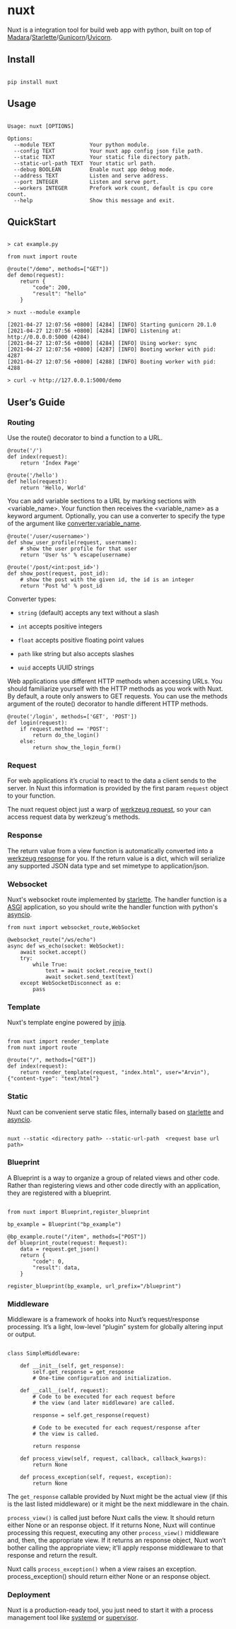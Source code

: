# nuxt

Nuxt is a integration tool for build web app with python, built on top of [Madara](https://github.com/Arvintian/madara)/[Starlette](https://github.com/encode/starlette)/[Gunicorn](https://github.com/benoitc/gunicorn)/[Uvicorn](https://github.com/encode/uvicorn).

## Install

```

pip install nuxt

```

## Usage

```

Usage: nuxt [OPTIONS]

Options:
  --module TEXT           Your python module.
  --config TEXT           Your nuxt app config json file path.
  --static TEXT           Your static file directory path.
  --static-url-path TEXT  Your static url path.
  --debug BOOLEAN         Enable nuxt app debug mode.
  --address TEXT          Listen and serve address.
  --port INTEGER          Listen and serve port.
  --workers INTEGER       Prefork work count, default is cpu core count.
  --help                  Show this message and exit.

```


## QuickStart

```

> cat example.py

from nuxt import route

@route("/demo", methods=["GET"])
def demo(request):
    return {
        "code": 200,
        "result": "hello"
    }

> nuxt --module example

[2021-04-27 12:07:56 +0800] [4284] [INFO] Starting gunicorn 20.1.0
[2021-04-27 12:07:56 +0800] [4284] [INFO] Listening at: http://0.0.0.0:5000 (4284)
[2021-04-27 12:07:56 +0800] [4284] [INFO] Using worker: sync
[2021-04-27 12:07:56 +0800] [4287] [INFO] Booting worker with pid: 4287
[2021-04-27 12:07:56 +0800] [4288] [INFO] Booting worker with pid: 4288

> curl -v http://127.0.0.1:5000/demo

```

## User’s Guide

### Routing

Use the route() decorator to bind a function to a URL.

```
@route('/')
def index(request):
    return 'Index Page'

@route('/hello')
def hello(request):
    return 'Hello, World'
```

You can add variable sections to a URL by marking sections with <variable_name>. Your function then receives the <variable_name> as a keyword argument. Optionally, you can use a converter to specify the type of the argument like <converter:variable_name>.

```
@route('/user/<username>')
def show_user_profile(request, username):
    # show the user profile for that user
    return 'User %s' % escape(username)

@route('/post/<int:post_id>')
def show_post(request, post_id):
    # show the post with the given id, the id is an integer
    return 'Post %d' % post_id
```

Converter types:

- `string` (default) accepts any text without a slash

- `int` accepts positive integers

- `float` accepts positive floating point values

- `path` like string but also accepts slashes

- `uuid` accepts UUID strings

Web applications use different HTTP methods when accessing URLs. You should familiarize yourself with the HTTP methods as you work with Nuxt. By default, a route only answers to GET requests. You can use the methods argument of the route() decorator to handle different HTTP methods.

```
@route('/login', methods=['GET', 'POST'])
def login(request):
    if request.method == 'POST':
        return do_the_login()
    else:
        return show_the_login_form()
```

### Request

For web applications it’s crucial to react to the data a client sends to the server. In Nuxt this information is provided by the first param `request` object to your function.

The nuxt request object just a warp of [werkzeug request](https://werkzeug.palletsprojects.com/en/1.0.x/wrappers/#werkzeug.wrappers.Request), so your can access request data by werkzeug's methods.

### Response

The return value from a view function is automatically converted into a [werkzeug response](https://werkzeug.palletsprojects.com/en/1.0.x/wrappers/#werkzeug.wrappers.Response) for you. If the return value is a dict, which will serialize any supported JSON data type and set mimetype to application/json.

### Websocket

Nuxt's websocket route implemented by [starlette](https://www.starlette.io/websockets/). The handler function is a [ASGI](https://asgi.readthedocs.io/en/latest/) application, so you should write the handler function with python's [asyncio](https://docs.python.org/3/library/asyncio.html).

```
from nuxt import websocket_route,WebSocket

@websocket_route("/ws/echo")
async def ws_echo(socket: WebSocket):
    await socket.accept()
    try:
        while True:
            text = await socket.receive_text()
            await socket.send_text(text)
    except WebSocketDisconnect as e:
        pass
```

### Template

Nuxt's template engine powered by [jinja](https://jinja.palletsprojects.com/en/3.1.x/).

```

from nuxt import render_template
from nuxt import route

@route("/", methods=["GET"])
def index(request):
    return render_template(request, "index.html", user="Arvin"), {"content-type": "text/html"}

```

### Static

Nuxt can be convenient serve static files, internally based on [starlette](https://www.starlette.io/staticfiles/) and [asyncio](https://docs.python.org/3/library/asyncio.html).

```

nuxt --static <directory path> --static-url-path  <request base url path>

```

### Blueprint

A Blueprint is a way to organize a group of related views and other code. Rather than registering views and other code directly with an application, they are registered with a blueprint.

```

from nuxt import Blueprint,register_blueprint

bp_example = Blueprint("bp_example")

@bp_example.route("/item", methods=["POST"])
def blueprint_route(request: Request):
    data = request.get_json()
    return {
        "code": 0,
        "result": data,
    }

register_blueprint(bp_example, url_prefix="/blueprint")

```

### Middleware

Middleware is a framework of hooks into Nuxt’s request/response processing. It’s a light, low-level “plugin” system for globally altering input or output.

```

class SimpleMiddleware:

    def __init__(self, get_response):
        self.get_response = get_response
        # One-time configuration and initialization.

    def __call__(self, request):
        # Code to be executed for each request before
        # the view (and later middleware) are called.

        response = self.get_response(request)

        # Code to be executed for each request/response after
        # the view is called.

        return response

    def process_view(self, request, callback, callback_kwargs):
        return None

    def process_exception(self, request, exception):
        return None

```

The `get_response` callable provided by Nuxt might be the actual view (if this is the last listed middleware) or it might be the next middleware in the chain.

`process_view()` is called just before Nuxt calls the view. It should return either None or an response object. If it returns None, Nuxt will continue processing this request, executing any other `process_view()` middleware and, then, the appropriate view. If it returns an response object, Nuxt won’t bother calling the appropriate view; it’ll apply response middleware to that response and return the result.

Nuxt calls `process_exception()` when a view raises an exception. process_exception() should return either None or an response object.

### Deployment

Nuxt is a production-ready tool, you just need to start it with a process management tool like [systemd](https://systemd.io/) or [supervisor](http://supervisord.org/).